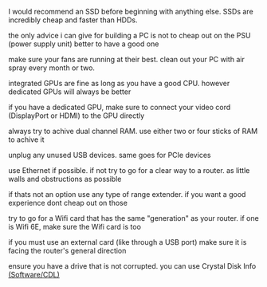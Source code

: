 I would recommend an SSD before beginning with anything else. SSDs are incredibly cheap and faster than HDDs. 

the only advice i can give for building a PC is not to cheap out on the PSU (power supply unit) better to have a good one 

make sure your fans are running at their best. clean out your PC with air spray every month or two. 

integrated GPUs are fine as long as you have a good CPU. however dedicated GPUs will always be better

if you have a dedicated GPU, make sure to connect your video cord (DisplayPort or HDMI) to the GPU directly

always try to achive dual channel RAM. use either two or four sticks of RAM to achive it

unplug any unused USB devices. same goes for PCIe devices

use Ethernet if possible. if not try to go for a clear way to a router. as little walls and obstructions as possible

if thats not an option use any type of range extender. if you want a good experience dont cheap out on those

try to go for a Wifi card that has the same "generation" as your router. if one is Wifi 6E, make sure the Wifi card is too

if you must use an external card (like through a USB port) make sure it is facing the router's general direction

ensure you have a drive that is not corrupted. you can use Crystal Disk Info [(Software/CDL)](https://github.com/Yoshii64/PC-tuning-/tree/main/software/CDL)
